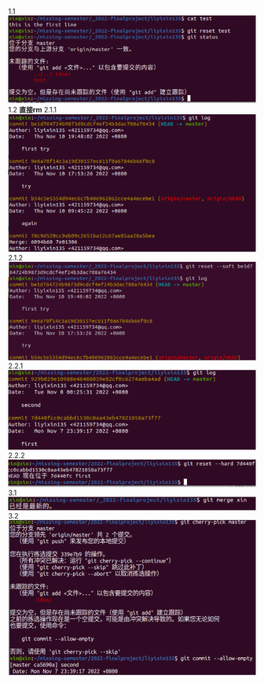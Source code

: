 1.1
![1.1.png](./1.1.png)
1.2
**直接rm**
2.1.1
![2.1.1.png](./2.1.1.png)
2.1.2
![2.1.2.png](./2.1.2.png)
2.2.1
![2.2.1.png](./2.2.1.png)
2.2.2
![2.2.2.png](./2.2.2.png)
3.1
![3.1.png](./3.1.png)
3.2
![3.2.png](./3.2.png)
